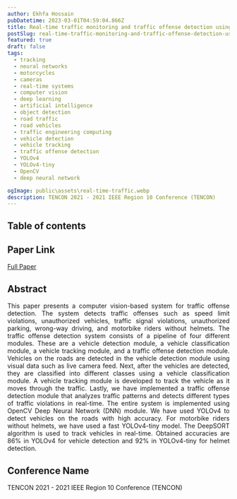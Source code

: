 ```yaml
---
author: Ekhfa Hossain
pubDatetime: 2023-03-01T04:59:04.866Z
title: Real-time traffic monitoring and traffic offense detection using YOLOv4 and OpenCV DNN
postSlug: real-time-traffic-monitoring-and-traffic-offense-detection-using-YOLOv4-and-OpenCV-DNN
featured: true
draft: false
tags:
  - tracking
  - neural networks
  - motorcycles
  - cameras
  - real-time systems
  - computer vision
  - deep learning
  - artificial intelligence
  - object detection
  - road traffic
  - road vehicles
  - traffic engineering computing
  - vehicle detection
  - vehicle tracking
  - traffic offense detection
  - YOLOv4
  - YOLOv4-tiny
  - OpenCV
  - deep neural network

ogImage: public\assets\real-time-traffic.webp
description: TENCON 2021 - 2021 IEEE Region 10 Conference (TENCON)
---
```


## Table of contents

## Paper Link

[Full Paper](https://ieeexplore.ieee.org/document/9707406)

## Abstract

<p style='text-align: justify;'>
This paper presents a computer vision-based system for traffic offense detection. The system detects traffic offenses such as speed limit violations, unauthorized vehicles, traffic signal violations, unauthorized parking, wrong-way driving, and motorbike riders without helmets. The traffic offense detection system consists of a pipeline of four different modules. These are a vehicle detection module, a vehicle classification module, a vehicle tracking module, and a traffic offense detection module. Vehicles on the roads are detected in the vehicle detection module using visual data such as live camera feed. Next, after the vehicles are detected, they are classified into different classes using a vehicle classification module. A vehicle tracking module is developed to track the vehicle as it moves through the traffic. Lastly, we have implemented a traffic offense detection module that analyzes traffic patterns and detects different types of traffic violations in real-time. The entire system is implemented using OpenCV Deep Neural Network (DNN) module. We have used YOLOv4 to detect vehicles on the roads with high accuracy. For motorbike riders without helmets, we have used a fast YOLOv4-tiny model. The DeepSORT algorithm is used to track vehicles in real-time. Obtained accuracies are 86% in YOLOv4 for vehicle detection and 92% in YOLOv4-tiny for helmet detection.
</p>

## Conference Name

<p style='text-align: justify;'>
TENCON 2021 - 2021 IEEE Region 10 Conference (TENCON)
</p>

